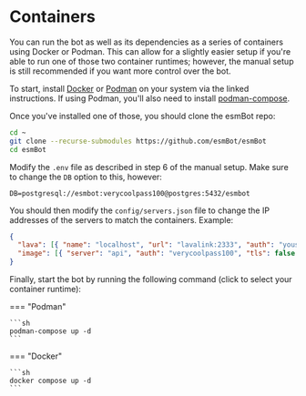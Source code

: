 # Containers

You can run the bot as well as its dependencies as a series of containers using Docker or Podman. This can allow for a slightly easier setup if you're able to run one of those two container runtimes; however, the manual setup is still recommended if you want more control over the bot.

To start, install [Docker](https://docs.docker.com/engine/install/#server) or [Podman](https://podman.io/docs/installation) on your system via the linked instructions. If using Podman, you'll also need to install [podman-compose](https://github.com/containers/podman-compose/blob/main/README.md#installation).

Once you've installed one of those, you should clone the esmBot repo:

```sh
cd ~
git clone --recurse-submodules https://github.com/esmBot/esmBot
cd esmBot
```

Modify the `.env` file as described in step 6 of the manual setup. Make sure to change the `DB` option to this, however:

```
DB=postgresql://esmbot:verycoolpass100@postgres:5432/esmbot
```

You should then modify the `config/servers.json` file to change the IP addresses of the servers to match the containers. Example:

```json
{
  "lava": [{ "name": "localhost", "url": "lavalink:2333", "auth": "youshallnotpass" }],
  "image": [{ "server": "api", "auth": "verycoolpass100", "tls": false }]
}
```

Finally, start the bot by running the following command (click to select your container runtime):

=== "Podman"

    ```sh
    podman-compose up -d
    ```

=== "Docker"

    ```sh
    docker compose up -d
    ```
